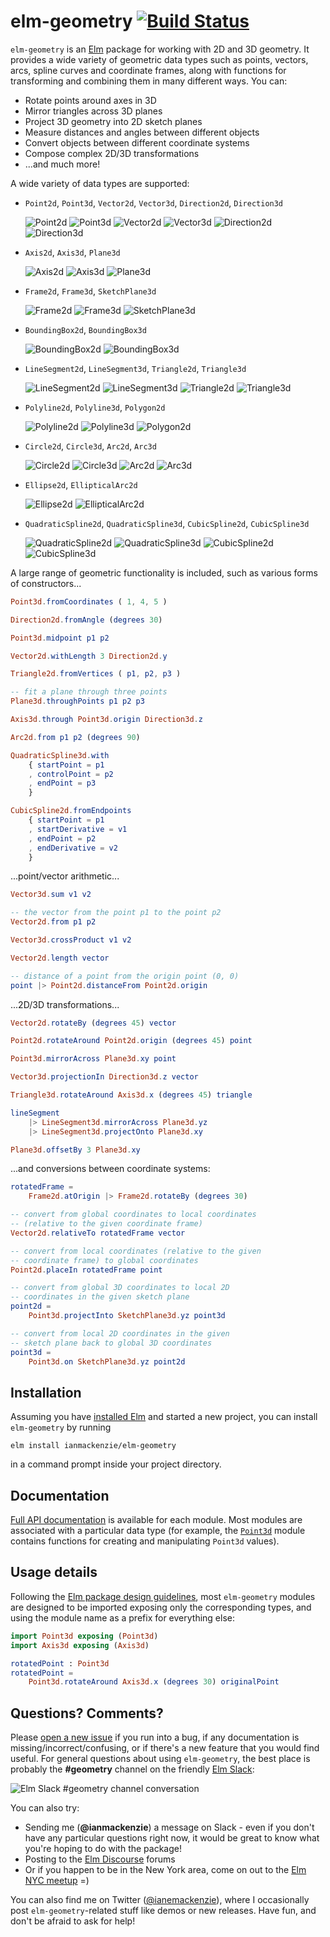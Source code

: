 # elm-geometry [![Build Status](https://travis-ci.org/ianmackenzie/elm-geometry.svg?branch=master)](https://travis-ci.org/ianmackenzie/elm-geometry)

`elm-geometry` is an [Elm](http://elm-lang.org) package for working with 2D and
3D geometry. It provides a wide variety of geometric data types such as points,
vectors, arcs, spline curves and coordinate frames, along with functions for
transforming and combining them in many different ways. You can:

  - Rotate points around axes in 3D
  - Mirror triangles across 3D planes
  - Project 3D geometry into 2D sketch planes
  - Measure distances and angles between different objects
  - Convert objects between different coordinate systems
  - Compose complex 2D/3D transformations
  - ...and much more!

A wide variety of data types are supported:

  - `Point2d`, `Point3d`, `Vector2d`, `Vector3d`, `Direction2d`, `Direction3d`

    ![Point2d](https://opensolid.github.io/images/geometry/icons/point2d.svg)
    ![Point3d](https://opensolid.github.io/images/geometry/icons/point3d.svg)
    ![Vector2d](https://opensolid.github.io/images/geometry/icons/vector2d.svg)
    ![Vector3d](https://opensolid.github.io/images/geometry/icons/vector3d.svg)
    ![Direction2d](https://opensolid.github.io/images/geometry/icons/direction2d.svg)
    ![Direction3d](https://opensolid.github.io/images/geometry/icons/direction3d.svg)

  - `Axis2d`, `Axis3d`, `Plane3d`

    ![Axis2d](https://opensolid.github.io/images/geometry/icons/axis2d.svg)
    ![Axis3d](https://opensolid.github.io/images/geometry/icons/axis3d.svg)
    ![Plane3d](https://opensolid.github.io/images/geometry/icons/plane3d.svg)

  - `Frame2d`, `Frame3d`, `SketchPlane3d`

    ![Frame2d](https://opensolid.github.io/images/geometry/icons/frame2d.svg)
    ![Frame3d](https://opensolid.github.io/images/geometry/icons/frame3d.svg)
    ![SketchPlane3d](https://opensolid.github.io/images/geometry/icons/sketchPlane3d.svg)

  - `BoundingBox2d`, `BoundingBox3d`

    ![BoundingBox2d](https://opensolid.github.io/images/geometry/icons/boundingBox2d.svg)
    ![BoundingBox3d](https://opensolid.github.io/images/geometry/icons/boundingBox3d.svg)

  - `LineSegment2d`, `LineSegment3d`, `Triangle2d`, `Triangle3d`

    ![LineSegment2d](https://opensolid.github.io/images/geometry/icons/lineSegment2d.svg)
    ![LineSegment3d](https://opensolid.github.io/images/geometry/icons/lineSegment3d.svg)
    ![Triangle2d](https://opensolid.github.io/images/geometry/icons/triangle2d.svg)
    ![Triangle3d](https://opensolid.github.io/images/geometry/icons/triangle3d.svg)

  - `Polyline2d`, `Polyline3d`, `Polygon2d`

    ![Polyline2d](https://opensolid.github.io/images/geometry/icons/polyline2d.svg)
    ![Polyline3d](https://opensolid.github.io/images/geometry/icons/polyline3d.svg)
    ![Polygon2d](https://opensolid.github.io/images/geometry/icons/polygon2d.svg)

  - `Circle2d`, `Circle3d`, `Arc2d`, `Arc3d`

    ![Circle2d](https://opensolid.github.io/images/geometry/icons/circle2d.svg)
    ![Circle3d](https://opensolid.github.io/images/geometry/icons/circle3d.svg)
    ![Arc2d](https://opensolid.github.io/images/geometry/icons/arc2d.svg)
    ![Arc3d](https://opensolid.github.io/images/geometry/icons/arc3d.svg)

  - `Ellipse2d`, `EllipticalArc2d`

    ![Ellipse2d](https://opensolid.github.io/images/geometry/icons/ellipse2d.svg)
    ![EllipticalArc2d](https://opensolid.github.io/images/geometry/icons/ellipticalArc2d.svg)

  - `QuadraticSpline2d`, `QuadraticSpline3d`, `CubicSpline2d`, `CubicSpline3d`

    ![QuadraticSpline2d](https://opensolid.github.io/images/geometry/icons/quadraticSpline2d.svg)
    ![QuadraticSpline3d](https://opensolid.github.io/images/geometry/icons/quadraticSpline3d.svg)
    ![CubicSpline2d](https://opensolid.github.io/images/geometry/icons/cubicSpline2d.svg)
    ![CubicSpline3d](https://opensolid.github.io/images/geometry/icons/cubicSpline3d.svg)

A large range of geometric functionality is included, such as various forms of
constructors...

```elm
Point3d.fromCoordinates ( 1, 4, 5 )

Direction2d.fromAngle (degrees 30)

Point3d.midpoint p1 p2

Vector2d.withLength 3 Direction2d.y

Triangle2d.fromVertices ( p1, p2, p3 )

-- fit a plane through three points
Plane3d.throughPoints p1 p2 p3

Axis3d.through Point3d.origin Direction3d.z

Arc2d.from p1 p2 (degrees 90)

QuadraticSpline3d.with
    { startPoint = p1
    , controlPoint = p2
    , endPoint = p3
    }

CubicSpline2d.fromEndpoints
    { startPoint = p1
    , startDerivative = v1
    , endPoint = p2
    , endDerivative = v2
    }
```

...point/vector arithmetic...

```elm
Vector3d.sum v1 v2

-- the vector from the point p1 to the point p2
Vector2d.from p1 p2

Vector3d.crossProduct v1 v2

Vector2d.length vector

-- distance of a point from the origin point (0, 0)
point |> Point2d.distanceFrom Point2d.origin
```

...2D/3D transformations...

```elm
Vector2d.rotateBy (degrees 45) vector

Point2d.rotateAround Point2d.origin (degrees 45) point

Point3d.mirrorAcross Plane3d.xy point

Vector3d.projectionIn Direction3d.z vector

Triangle3d.rotateAround Axis3d.x (degrees 45) triangle

lineSegment
    |> LineSegment3d.mirrorAcross Plane3d.yz
    |> LineSegment3d.projectOnto Plane3d.xy

Plane3d.offsetBy 3 Plane3d.xy
```

...and conversions between coordinate systems:

```elm
rotatedFrame =
    Frame2d.atOrigin |> Frame2d.rotateBy (degrees 30)

-- convert from global coordinates to local coordinates
-- (relative to the given coordinate frame)
Vector2d.relativeTo rotatedFrame vector

-- convert from local coordinates (relative to the given
-- coordinate frame) to global coordinates
Point2d.placeIn rotatedFrame point

-- convert from global 3D coordinates to local 2D
-- coordinates in the given sketch plane
point2d =
    Point3d.projectInto SketchPlane3d.yz point3d

-- convert from local 2D coordinates in the given
-- sketch plane back to global 3D coordinates
point3d =
    Point3d.on SketchPlane3d.yz point2d
```

## Installation

Assuming you have [installed Elm](https://guide.elm-lang.org/install.html) and
started a new project, you can install `elm-geometry` by running

```
elm install ianmackenzie/elm-geometry
```

in a command prompt inside your project directory.

## Documentation

[Full API documentation](http://package.elm-lang.org/packages/ianmackenzie/elm-geometry/1.0.0)
is available for each module. Most modules are associated with a particular data
type (for example, the [`Point3d`](http://package.elm-lang.org/packages/ianmackenzie/elm-geometry/1.0.0/Point3d)
module contains functions for creating and manipulating `Point3d` values).

## Usage details

Following the [Elm package design guidelines](http://package.elm-lang.org/help/design-guidelines#module-names-should-not-reappear-in-function-names),
most `elm-geometry` modules are designed to be imported exposing only the
corresponding types, and using the module name as a prefix for everything else:

```elm
import Point3d exposing (Point3d)
import Axis3d exposing (Axis3d)

rotatedPoint : Point3d
rotatedPoint =
    Point3d.rotateAround Axis3d.x (degrees 30) originalPoint
```

## Questions? Comments?

Please [open a new issue](https://github.com/ianmackenzie/elm-geometry/issues)
if you run into a bug, if any documentation is missing/incorrect/confusing, or
if there's a new feature that you would find useful. For general questions about
using `elm-geometry`, the best place is probably the **#geometry** channel on
the friendly [Elm Slack](http://elmlang.herokuapp.com/):

![Elm Slack #geometry channel conversation](https://ianmackenzie.github.io/elm-geometry/1.0.0/README/Slack.png)

You can also try:

  - Sending me (**@ianmackenzie**) a message on Slack - even if you don't have
    any particular questions right now, it would be great to know what you're
    hoping to do with the package!
  - Posting to the [Elm Discourse](https://discourse.elm-lang.org/) forums
  - Or if you happen to be in the New York area, come on out to the
    [Elm NYC meetup](https://www.meetup.com/Elm-NYC/) =)

You can also find me on Twitter ([@ianemackenzie](https://twitter.com/ianemackenzie)),
where I occasionally post `elm-geometry`-related stuff like demos or new
releases. Have fun, and don't be afraid to ask for help!
